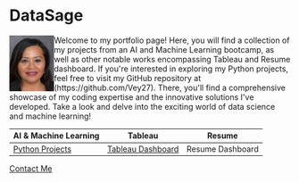 # DataSage

<div style="position: relative;">
  <img src="./assets/vey5.JPG" alt="Vey Damneun" width="80" height="100" align="left">
</div>

<p style="margin-bottom: 10px;">Welcome to my portfolio page! Here, you will find a collection of my projects from an AI and Machine Learning bootcamp, as well as other notable works encompassing Tableau and Resume dashboard. If you're interested in exploring my Python projects, feel free to visit my GitHub repository at (https://github.com/Vey27). There, you'll find a comprehensive showcase of my coding expertise and the innovative solutions I've developed. Take a look and delve into the exciting world of data science and machine learning!</p>

| AI & Machine Learning | Tableau | Resume |
|-----------------|------------------|---|
| [Python Projects](https://www.datascienceportfol.io/Vey) | [Tableau Dashboard](https://public.tableau.com/app/profile/vey.damneun5377) | Resume Dashboard |

[Contact Me](https://www.cognitoforms.com/CodeFarms1/CONTACTME)


